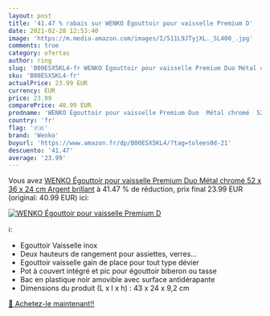 ```yaml
---
layout: post
title: '41.47 % rabais sur WENKO Égouttoir pour vaisselle Premium D'
date: 2021-02-28 12:53:40
image: 'https://m.media-amazon.com/images/I/511L9JTyjXL._SL400_.jpg'
comments: true
category: ofertas
author: ring
slug: 'B00ESX5KL4-fr WENKO Égouttoir pour vaisselle Premium Duo Métal chromé 52...'
sku: 'B00ESX5KL4-fr'
actualPrice: 23.99 EUR
currency: EUR
price: 23.99
comparePrice: 40.99 EUR
prodname: 'WENKO Égouttoir pour vaisselle Premium Duo  Métal chromé  52 x 36 x 24 cm  Argent brillant'
country: 'fr'
flag: '🇫🇷'
brand: 'Wenko'
buyurl: 'https://www.amazon.fr/dp/B00ESX5KL4/?tag=tolees0d-21'
descuento: '41.47'
average: '23.99'
---
```


Vous avez [WENKO Égouttoir pour vaisselle Premium Duo  Métal chromé  52 x 36 x 24 cm  Argent brillant](https://www.amazon.fr/dp/B00ESX5KL4/?tag=tolees0d-21)  à  41.47 % de réduction, prix final  23.99 EUR (original: 40.99 EUR) ici:

[![WENKO Égouttoir pour vaisselle Premium D](https://m.media-amazon.com/images/I/511L9JTyjXL._SL400_.jpg)](https://www.amazon.fr/dp/B00ESX5KL4/?tag=tolees0d-21)

ℹ️:

- Egouttoir Vaisselle inox
- Deux hauteurs de rangement pour assiettes, verres...
- Egouttoir vaisselle gain de place pour tout type dévier
- Pot à couvert intégré et pic pour égouttoir biberon ou tasse
- Bac en plastique noir amovible avec surface antidérapante
- Dimensions du produit (L x l x h) : 43 x 24 x 9,2 cm

[🛒 Achetez-le maintenant!!](https://www.amazon.fr/dp/B00ESX5KL4/?tag=tolees0d-21)
